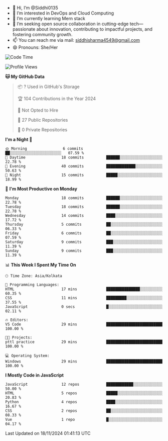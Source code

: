 - 👋 Hi, I’m @Siddhi0135
- 👀 I’m interested in DevOps and Cloud Computing
- 🌱 I’m currently learning Mern stack
- 💞️ I’m seeking open source collaboration in cutting-edge
     tech—passionate about innovation, contributing to impactful projects,
     and fostering community growth.
- 📫 You can reach me via mail: siddhisharma4549@gmail.com
- 😄 Pronouns: She/Her


<!--START_SECTION:waka-->
![Code Time](http://img.shields.io/badge/Code%20Time-24%20hrs%2038%20mins-blue)

![Profile Views](http://img.shields.io/badge/Profile%20Views-0-blue)

**🐱 My GitHub Data** 

> 📦 ? Used in GitHub's Storage 
 > 
> 🏆 104 Contributions in the Year 2024
 > 
> 🚫 Not Opted to Hire
 > 
> 📜 27 Public Repositories 
 > 
> 🔑 0 Private Repositories 
 > 
**I'm a Night 🦉** 

```text
🌞 Morning                6 commits           ██░░░░░░░░░░░░░░░░░░░░░░░   07.59 % 
🌆 Daytime                18 commits          ██████░░░░░░░░░░░░░░░░░░░   22.78 % 
🌃 Evening                40 commits          █████████████░░░░░░░░░░░░   50.63 % 
🌙 Night                  15 commits          █████░░░░░░░░░░░░░░░░░░░░   18.99 % 
```
📅 **I'm Most Productive on Monday** 

```text
Monday                   18 commits          ██████░░░░░░░░░░░░░░░░░░░   22.78 % 
Tuesday                  18 commits          ██████░░░░░░░░░░░░░░░░░░░   22.78 % 
Wednesday                14 commits          ████░░░░░░░░░░░░░░░░░░░░░   17.72 % 
Thursday                 5 commits           ██░░░░░░░░░░░░░░░░░░░░░░░   06.33 % 
Friday                   6 commits           ██░░░░░░░░░░░░░░░░░░░░░░░   07.59 % 
Saturday                 9 commits           ███░░░░░░░░░░░░░░░░░░░░░░   11.39 % 
Sunday                   9 commits           ███░░░░░░░░░░░░░░░░░░░░░░   11.39 % 
```


📊 **This Week I Spent My Time On** 

```text
🕑︎ Time Zone: Asia/Kolkata

💬 Programming Languages: 
HTML                     17 mins             ███████████████░░░░░░░░░░   60.35 % 
CSS                      11 mins             █████████░░░░░░░░░░░░░░░░   37.55 % 
JavaScript               0 secs              █░░░░░░░░░░░░░░░░░░░░░░░░   02.11 % 

🔥 Editors: 
VS Code                  29 mins             █████████████████████████   100.00 % 

🐱‍💻 Projects: 
pttl practice            29 mins             █████████████████████████   100.00 % 

💻 Operating System: 
Windows                  29 mins             █████████████████████████   100.00 % 
```

**I Mostly Code in JavaScript** 

```text
JavaScript               12 repos            ████████████░░░░░░░░░░░░░   50.00 % 
HTML                     5 repos             █████░░░░░░░░░░░░░░░░░░░░   20.83 % 
Python                   4 repos             ████░░░░░░░░░░░░░░░░░░░░░   16.67 % 
CSS                      2 repos             ██░░░░░░░░░░░░░░░░░░░░░░░   08.33 % 
Vue                      1 repo              █░░░░░░░░░░░░░░░░░░░░░░░░   04.17 % 
```




 Last Updated on 18/11/2024 01:41:13 UTC
<!--END_SECTION:waka-->

<!---
Siddhi0135/Siddhi0135 is a ✨ special ✨ repository because its `README.md` (this file) appears on your GitHub profile.
You can click the Preview link to take a look at your changes.
--->

